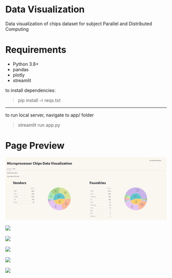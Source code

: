 # Data Visualization
Data visualization of chips dataset for subject Parallel and Distributed Computing

# Requirements
- Python 3.8+
- pandas
- plotly
- streamlit

to install dependencies:
>pip install -r reqs.txt

---
to run local server, navigate to app/ folder
>streamlit run app.py

# Page Preview
![](https://github.com/Styyyx/pd-chips-data-visualization/blob/main/pics/pic1.png?raw=true)

![]((https://github.com/Styyyx/pd-chips-data-visualization/blob/main/pics/pic2.1.png?raw=true))

![]((https://github.com/Styyyx/pd-chips-data-visualization/blob/main/pics/pic2.2.png?raw=true))

![]((https://github.com/Styyyx/pd-chips-data-visualization/blob/main/pics/pic3.1.png?raw=true))

![]((https://github.com/Styyyx/pd-chips-data-visualization/blob/main/pics/pic3.2.png?raw=true))

![]((https://github.com/Styyyx/pd-chips-data-visualization/blob/main/pics/pic4.png?raw=true))
